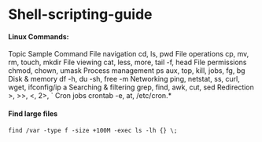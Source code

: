 # Shell-scripting-guide


####  Linux Commands:
Topic	                        Sample Command
File navigation	                cd, ls, pwd
File operations	                cp, mv, rm, touch, mkdir
File viewing	                cat, less, more, tail -f, head
File permissions	            chmod, chown, umask
Process management	            ps aux, top, kill, jobs, fg, bg
Disk & memory	                df -h, du -sh, free -m
Networking	                    ping, netstat, ss, curl, wget, ifconfig/ip a
Searching & filtering	        grep, find, awk, cut, sed
Redirection	                    >, >>, <, 2>, `
Cron jobs	                    crontab -e, at, /etc/cron.*



#### Find large files
``` find /var -type f -size +100M -exec ls -lh {} \; ```

